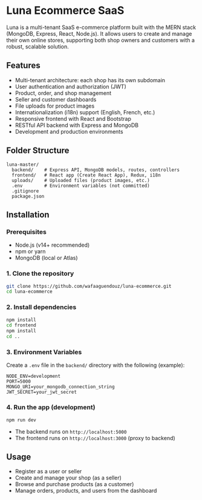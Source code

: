 # Luna Ecommerce SaaS

Luna is a multi-tenant SaaS e-commerce platform built with the MERN stack (MongoDB, Express, React, Node.js). It allows users to create and manage their own online stores, supporting both shop owners and customers with a robust, scalable solution.

## Features

- Multi-tenant architecture: each shop has its own subdomain
- User authentication and authorization (JWT)
- Product, order, and shop management
- Seller and customer dashboards
- File uploads for product images
- Internationalization (i18n) support (English, French, etc.)
- Responsive frontend with React and Bootstrap
- RESTful API backend with Express and MongoDB
- Development and production environments

## Folder Structure

```
luna-master/
  backend/    # Express API, MongoDB models, routes, controllers
  frontend/   # React app (Create React App), Redux, i18n
  uploads/    # Uploaded files (product images, etc.)
  .env        # Environment variables (not committed)
  .gitignore
  package.json
```

## Installation

### Prerequisites

- Node.js (v14+ recommended)
- npm or yarn
- MongoDB (local or Atlas)

### 1. Clone the repository

```bash
git clone https://github.com/wafaaguendouz/luna-ecommerce.git
cd luna-ecommerce
```

### 2. Install dependencies

```bash
npm install
cd frontend
npm install
cd ..
```

### 3. Environment Variables

Create a `.env` file in the `backend/` directory with the following (example):

```
NODE_ENV=development
PORT=5000
MONGO_URI=your_mongodb_connection_string
JWT_SECRET=your_jwt_secret
```

### 4. Run the app (development)

```bash
npm run dev
```

- The backend runs on `http://localhost:5000`
- The frontend runs on `http://localhost:3000` (proxy to backend)

## Usage

- Register as a user or seller
- Create and manage your shop (as a seller)
- Browse and purchase products (as a customer)
- Manage orders, products, and users from the dashboard
